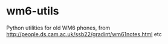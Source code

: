 # wm6-utils
Python utilities for old WM6 phones, from http://people.ds.cam.ac.uk/ssb22/gradint/wm61notes.html etc
